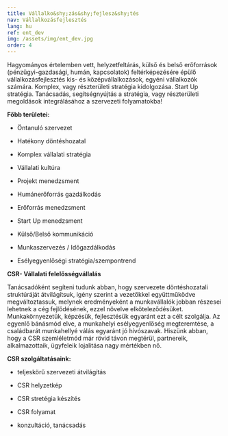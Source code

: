 ```yaml
---
title: Vállalko&shy;zás&shy;fejlesz&shy;tés
nav: Vállalkozásfejlesztés
lang: hu
ref: ent_dev
img: /assets/img/ent_dev.jpg
order: 4
---
```


Hagyományos értelemben vett, helyzetfeltárás, külső és belső erőforrások (pénzügyi-gazdasági, humán,
kapcsolatok) feltérképezésére épülő vállalkozásfejlesztés kis- és középvállalkozások, egyéni
vállalkozók számára. Komplex, vagy részterületi stratégia kidolgozása. Start Up stratégia.
Tanácsadás, segítségnyújtás a stratégia, vagy részterületi megoldások integrálásához a szervezeti
folyamatokba!

__Főbb területei:__
- Öntanuló szervezet

- Hatékony döntéshozatal

- Komplex vállalati stratégia

- Vállalati kultúra

- Projekt menedzsment

- Humánerőforrás gazdálkodás

- Erőforrás menedzsment

- Start Up menedzsment

- Külső/Belső kommunikáció

- Munkaszervezés / Időgazdálkodás

- Esélyegyenlőségi stratégia/szempontrend

__CSR- Vállalati felelősségvállalás__

Tanácsadóként segíteni tudunk abban, hogy szervezete döntéshozatali struktúráját átvilágítsuk, igény szerint a vezetőkkel együttműködve megváltoztassuk, melynek eredményeként a munkavállalók jobban részesei lehetnek a cég fejlődésének, ezzel növelve elköteleződésüket. Munkakörnyezetük, képzésük, fejlesztésük egyaránt ezt a célt szolgálja.  Az egyenlő bánásmód elve, a munkahelyi esélyegyenlőség megteremtése, a családbarát munkahellyé válás egyaránt jó hívószavak.  Hiszünk abban, hogy a CSR szemléletmód már rövid távon megtérül, partnereik, alkalmazottaik, ügyfeleik lojalitása  nagy mértékben nő.

__CSR szolgáltatásaink:__
- teljeskörű szervezeti átvilágítás

- CSR helyzetkép

- CSR stretégia készítés

- CSR folyamat

- konzultáció, tanácsadás
